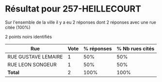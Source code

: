 # Résultat pour 257-HEILLECOURT

Sur l'ensemble de la ville il y a eu 2 réponses dont 2 réponses avec une rue citée (100%)

2 points noirs identifiés

| Rue | Vote | % réponses | % Nb rues cités|
|-----|------|------------|----------------|
| RUE GUSTAVE LEMAIRE | 1 | 50% | 50%|
| RUE LEON SONGEUR | 1 | 50% | 50%|
| **Total** | 2 | 100% | 100%|
